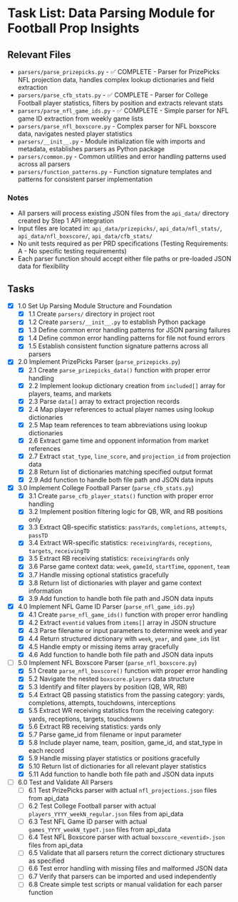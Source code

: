 # Task List: Data Parsing Module for Football Prop Insights

## Relevant Files

- `parsers/parse_prizepicks.py` - ✅ COMPLETE - Parser for PrizePicks NFL projection data, handles complex lookup dictionaries and field extraction
- `parsers/parse_cfb_stats.py` - ✅ COMPLETE - Parser for College Football player statistics, filters by position and extracts relevant stats
- `parsers/parse_nfl_game_ids.py` - ✅ COMPLETE - Simple parser for NFL game ID extraction from weekly game lists
- `parsers/parse_nfl_boxscore.py` - Complex parser for NFL boxscore data, navigates nested player statistics
- `parsers/__init__.py` - Module initialization file with imports and metadata, establishes parsers as Python package
- `parsers/common.py` - Common utilities and error handling patterns used across all parsers
- `parsers/function_patterns.py` - Function signature templates and patterns for consistent parser implementation

### Notes

- All parsers will process existing JSON files from the `api_data/` directory created by Step 1 API integration
- Input files are located in: `api_data/prizepicks/`, `api_data/nfl_stats/`, `api_data/nfl_boxscore/`, `api_data/cfb_stats/`
- No unit tests required as per PRD specifications (Testing Requirements: A - No specific testing requirements)
- Each parser function should accept either file paths or pre-loaded JSON data for flexibility

## Tasks

- [x] 1.0 Set Up Parsing Module Structure and Foundation
  - [x] 1.1 Create `parsers/` directory in project root
  - [x] 1.2 Create `parsers/__init__.py` to establish Python package
  - [x] 1.3 Define common error handling patterns for JSON parsing failures
  - [x] 1.4 Define common error handling patterns for file not found errors
  - [x] 1.5 Establish consistent function signature patterns across all parsers

- [x] 2.0 Implement PrizePicks Parser (`parse_prizepicks.py`)
  - [x] 2.1 Create `parse_prizepicks_data()` function with proper error handling
  - [x] 2.2 Implement lookup dictionary creation from `included[]` array for players, teams, and markets
  - [x] 2.3 Parse `data[]` array to extract projection records
  - [x] 2.4 Map player references to actual player names using lookup dictionaries
  - [x] 2.5 Map team references to team abbreviations using lookup dictionaries
  - [x] 2.6 Extract game time and opponent information from market references
  - [x] 2.7 Extract `stat_type`, `line_score`, and `projection_id` from projection data
  - [x] 2.8 Return list of dictionaries matching specified output format
  - [x] 2.9 Add function to handle both file path and JSON data inputs

- [x] 3.0 Implement College Football Parser (`parse_cfb_stats.py`)
  - [x] 3.1 Create `parse_cfb_player_stats()` function with proper error handling
  - [x] 3.2 Implement position filtering logic for QB, WR, and RB positions only
  - [x] 3.3 Extract QB-specific statistics: `passYards`, `completions`, `attempts`, `passTD`
  - [x] 3.4 Extract WR-specific statistics: `receivingYards`, `receptions`, `targets`, `receivingTD`
  - [x] 3.5 Extract RB receiving statistics: `receivingYards` only
  - [x] 3.6 Parse game context data: `week`, `gameId`, `startTime`, `opponent`, `team`
  - [x] 3.7 Handle missing optional statistics gracefully
  - [x] 3.8 Return list of dictionaries with player and game context information
  - [x] 3.9 Add function to handle both file path and JSON data inputs

- [x] 4.0 Implement NFL Game ID Parser (`parse_nfl_game_ids.py`)
  - [x] 4.1 Create `parse_nfl_game_ids()` function with proper error handling
  - [x] 4.2 Extract `eventid` values from `items[]` array in JSON structure
  - [x] 4.3 Parse filename or input parameters to determine week and year
  - [x] 4.4 Return structured dictionary with `week`, `year`, and `game_ids` list
  - [x] 4.5 Handle empty or missing items array gracefully
  - [x] 4.6 Add function to handle both file path and JSON data inputs

- [ ] 5.0 Implement NFL Boxscore Parser (`parse_nfl_boxscore.py`)
  - [x] 5.1 Create `parse_nfl_boxscore()` function with proper error handling
  - [x] 5.2 Navigate the nested `boxscore.players` data structure
  - [x] 5.3 Identify and filter players by position (QB, WR, RB)
  - [x] 5.4 Extract QB passing statistics from the passing category: yards, completions, attempts, touchdowns, interceptions
  - [x] 5.5 Extract WR receiving statistics from the receiving category: yards, receptions, targets, touchdowns
  - [x] 5.6 Extract RB receiving statistics: yards only
  - [x] 5.7 Parse game_id from filename or input parameter
  - [x] 5.8 Include player name, team, position, game_id, and stat_type in each record
  - [x] 5.9 Handle missing player statistics or positions gracefully
  - [x] 5.10 Return list of dictionaries for all relevant player statistics
  - [x] 5.11 Add function to handle both file path and JSON data inputs

- [ ] 6.0 Test and Validate All Parsers
  - [ ] 6.1 Test PrizePicks parser with actual `nfl_projections.json` files from api_data
  - [ ] 6.2 Test College Football parser with actual `players_YYYY_weekN_regular.json` files from api_data
  - [ ] 6.3 Test NFL Game ID parser with actual `games_YYYY_weekN_typeT.json` files from api_data
  - [ ] 6.4 Test NFL Boxscore parser with actual `boxscore_<eventid>.json` files from api_data
  - [ ] 6.5 Validate that all parsers return the correct dictionary structures as specified
  - [ ] 6.6 Test error handling with missing files and malformed JSON data
  - [ ] 6.7 Verify that parsers can be imported and used independently
  - [ ] 6.8 Create simple test scripts or manual validation for each parser function